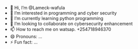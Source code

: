 - 👋 Hi, I’m @Lameck-wafula
- 👀 I’m interested in programming and cyber security
- 🌱 I’m currently learning python programming
- 💞️ I’m looking to collaborate on cybersecurity enhancement
- 📫 How to reach me on watsap. +254718946370
- 😄 Pronouns: ...
- ⚡ Fun fact: ...

<!---
Lameck-wafula/Lameck-wafula is a ✨ special ✨ repository because its `README.md` (this file) appears on your GitHub profile.
You can click the Preview link to take a look at your changes.
--->
